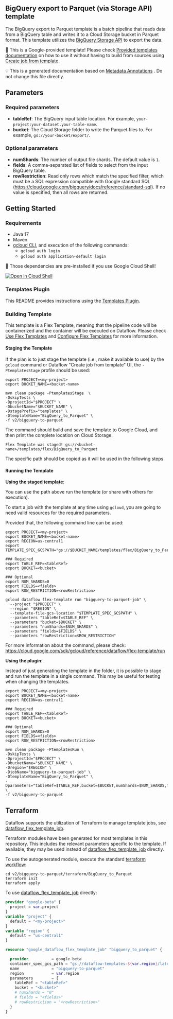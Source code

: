 
BigQuery export to Parquet (via Storage API) template
---
The BigQuery export to Parquet template is a batch pipeline that reads data from
a BigQuery table and writes it to a Cloud Storage bucket in Parquet format. This
template utilizes the <a
href="https://cloud.google.com/bigquery/docs/reference/storage">BigQuery Storage
API</a> to export the data.


:memo: This is a Google-provided template! Please
check [Provided templates documentation](https://cloud.google.com/dataflow/docs/guides/templates/provided/bigquery-to-parquet)
on how to use it without having to build from sources using [Create job from template](https://console.cloud.google.com/dataflow/createjob?template=BigQuery_to_Parquet).

:bulb: This is a generated documentation based
on [Metadata Annotations](https://github.com/GoogleCloudPlatform/DataflowTemplates/blob/main/contributor-docs/code-contributions.md#metadata-annotations)
. Do not change this file directly.

## Parameters

### Required parameters

* **tableRef**: The BigQuery input table location. For example, `your-project:your-dataset.your-table-name`.
* **bucket**: The Cloud Storage folder to write the Parquet files to. For example, `gs://your-bucket/export/`.

### Optional parameters

* **numShards**: The number of output file shards. The default value is `1`.
* **fields**: A comma-separated list of fields to select from the input BigQuery table.
* **rowRestriction**: Read only rows which match the specified filter, which must be a SQL expression compatible with Google standard SQL (https://cloud.google.com/bigquery/docs/reference/standard-sql). If no value is specified, then all rows are returned.



## Getting Started

### Requirements

* Java 17
* Maven
* [gcloud CLI](https://cloud.google.com/sdk/gcloud), and execution of the
  following commands:
  * `gcloud auth login`
  * `gcloud auth application-default login`

:star2: Those dependencies are pre-installed if you use Google Cloud Shell!

[![Open in Cloud Shell](http://gstatic.com/cloudssh/images/open-btn.svg)](https://console.cloud.google.com/cloudshell/editor?cloudshell_git_repo=https%3A%2F%2Fgithub.com%2FGoogleCloudPlatform%2FDataflowTemplates.git&cloudshell_open_in_editor=v2/bigquery-to-parquet/src/main/java/com/google/cloud/teleport/v2/templates/BigQueryToParquet.java)

### Templates Plugin

This README provides instructions using
the [Templates Plugin](https://github.com/GoogleCloudPlatform/DataflowTemplates#templates-plugin).

### Building Template

This template is a Flex Template, meaning that the pipeline code will be
containerized and the container will be executed on Dataflow. Please
check [Use Flex Templates](https://cloud.google.com/dataflow/docs/guides/templates/using-flex-templates)
and [Configure Flex Templates](https://cloud.google.com/dataflow/docs/guides/templates/configuring-flex-templates)
for more information.

#### Staging the Template

If the plan is to just stage the template (i.e., make it available to use) by
the `gcloud` command or Dataflow "Create job from template" UI,
the `-PtemplatesStage` profile should be used:

```shell
export PROJECT=<my-project>
export BUCKET_NAME=<bucket-name>

mvn clean package -PtemplatesStage  \
-DskipTests \
-DprojectId="$PROJECT" \
-DbucketName="$BUCKET_NAME" \
-DstagePrefix="templates" \
-DtemplateName="BigQuery_to_Parquet" \
-f v2/bigquery-to-parquet
```


The command should build and save the template to Google Cloud, and then print
the complete location on Cloud Storage:

```
Flex Template was staged! gs://<bucket-name>/templates/flex/BigQuery_to_Parquet
```

The specific path should be copied as it will be used in the following steps.

#### Running the Template

**Using the staged template**:

You can use the path above run the template (or share with others for execution).

To start a job with the template at any time using `gcloud`, you are going to
need valid resources for the required parameters.

Provided that, the following command line can be used:

```shell
export PROJECT=<my-project>
export BUCKET_NAME=<bucket-name>
export REGION=us-central1
export TEMPLATE_SPEC_GCSPATH="gs://$BUCKET_NAME/templates/flex/BigQuery_to_Parquet"

### Required
export TABLE_REF=<tableRef>
export BUCKET=<bucket>

### Optional
export NUM_SHARDS=0
export FIELDS=<fields>
export ROW_RESTRICTION=<rowRestriction>

gcloud dataflow flex-template run "bigquery-to-parquet-job" \
  --project "$PROJECT" \
  --region "$REGION" \
  --template-file-gcs-location "$TEMPLATE_SPEC_GCSPATH" \
  --parameters "tableRef=$TABLE_REF" \
  --parameters "bucket=$BUCKET" \
  --parameters "numShards=$NUM_SHARDS" \
  --parameters "fields=$FIELDS" \
  --parameters "rowRestriction=$ROW_RESTRICTION"
```

For more information about the command, please check:
https://cloud.google.com/sdk/gcloud/reference/dataflow/flex-template/run


**Using the plugin**:

Instead of just generating the template in the folder, it is possible to stage
and run the template in a single command. This may be useful for testing when
changing the templates.

```shell
export PROJECT=<my-project>
export BUCKET_NAME=<bucket-name>
export REGION=us-central1

### Required
export TABLE_REF=<tableRef>
export BUCKET=<bucket>

### Optional
export NUM_SHARDS=0
export FIELDS=<fields>
export ROW_RESTRICTION=<rowRestriction>

mvn clean package -PtemplatesRun \
-DskipTests \
-DprojectId="$PROJECT" \
-DbucketName="$BUCKET_NAME" \
-Dregion="$REGION" \
-DjobName="bigquery-to-parquet-job" \
-DtemplateName="BigQuery_to_Parquet" \
-Dparameters="tableRef=$TABLE_REF,bucket=$BUCKET,numShards=$NUM_SHARDS,fields=$FIELDS,rowRestriction=$ROW_RESTRICTION" \
-f v2/bigquery-to-parquet
```

## Terraform

Dataflow supports the utilization of Terraform to manage template jobs,
see [dataflow_flex_template_job](https://registry.terraform.io/providers/hashicorp/google/latest/docs/resources/dataflow_flex_template_job).

Terraform modules have been generated for most templates in this repository. This includes the relevant parameters
specific to the template. If available, they may be used instead of
[dataflow_flex_template_job](https://registry.terraform.io/providers/hashicorp/google/latest/docs/resources/dataflow_flex_template_job)
directly.

To use the autogenerated module, execute the standard
[terraform workflow](https://developer.hashicorp.com/terraform/intro/core-workflow):

```shell
cd v2/bigquery-to-parquet/terraform/BigQuery_to_Parquet
terraform init
terraform apply
```

To use
[dataflow_flex_template_job](https://registry.terraform.io/providers/hashicorp/google/latest/docs/resources/dataflow_flex_template_job)
directly:

```terraform
provider "google-beta" {
  project = var.project
}
variable "project" {
  default = "<my-project>"
}
variable "region" {
  default = "us-central1"
}

resource "google_dataflow_flex_template_job" "bigquery_to_parquet" {

  provider          = google-beta
  container_spec_gcs_path = "gs://dataflow-templates-${var.region}/latest/flex/BigQuery_to_Parquet"
  name              = "bigquery-to-parquet"
  region            = var.region
  parameters        = {
    tableRef = "<tableRef>"
    bucket = "<bucket>"
    # numShards = "0"
    # fields = "<fields>"
    # rowRestriction = "<rowRestriction>"
  }
}
```

